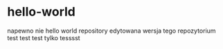 # hello-world
napewno nie hello world repository
edytowana wersja tego repozytorium test test test
tylko tesssst
